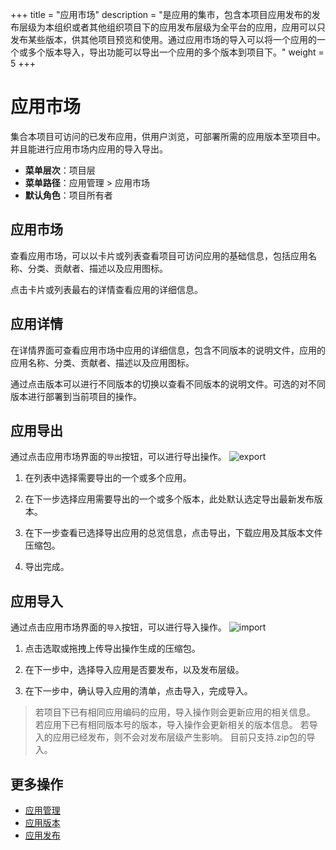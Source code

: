 +++
title = "应用市场"
description = "是应用的集市，包含本项目应用发布的发布层级为本组织或者其他组织项目下的应用发布层级为全平台的应用，应用可以只发布某些版本，供其他项目预览和使用。通过应用市场的导入可以将一个应用的一个或多个版本导入，导出功能可以导出一个应用的多个版本到项目下。"
weight = 5
+++

# 应用市场

集合本项目可访问的已发布应用，供用户浏览，可部署所需的应用版本至项目中。并且能进行应用市场内应用的导入导出。

- **菜单层次**：项目层
- **菜单路径**：应用管理 > 应用市场
- **默认角色**：项目所有者

<h2>应用市场</h2>

查看应用市场，可以以卡片或列表查看项目可访问应用的基础信息，包括应用名称、分类、贡献者、描述以及应用图标。  

点击卡片或列表最右的详情查看应用的详细信息。


<h2> 应用详情 </h2>

在详情界面可查看应用市场中应用的详细信息，包含不同版本的说明文件，应用的应用名称、分类、贡献者、描述以及应用图标。

通过点击版本可以进行不同版本的切换以查看不同版本的说明文件。可选的对不同版本进行部署到当前项目的操作。

<h2> 应用导出 </h2>

通过点击应用市场界面的`导出`按钮，可以进行导出操作。
![](/docs/user-guide/application-management/image/export.png "export")

1. 在列表中选择需要导出的一个或多个应用。

2. 在下一步选择应用需要导出的一个或多个版本，此处默认选定导出最新发布版本。

3. 在下一步查看已选择导出应用的总览信息，点击导出，下载应用及其版本文件压缩包。

4. 导出完成。

<h2> 应用导入 </h2>

通过点击应用市场界面的`导入`按钮，可以进行导入操作。
![](/docs/user-guide/application-management/image/import.png "import")

1. 点击选取或拖拽上传导出操作生成的压缩包。

2. 在下一步中，选择导入应用是否要发布，以及发布层级。

3. 在下一步中，确认导入应用的清单，点击导入，完成导入。

<blockquote class="note">
    若项目下已有相同应用编码的应用，导入操作则会更新应用的相关信息。
    若应用下已有相同版本号的版本，导入操作会更新相关的版本信息。
    若导入的应用已经发布，则不会对发布层级产生影响。
    目前只支持.zip包的导入。
</blockquote>

## 更多操作
- [应用管理](../application)
- [应用版本](../application-version)
- [应用发布](../application-release)